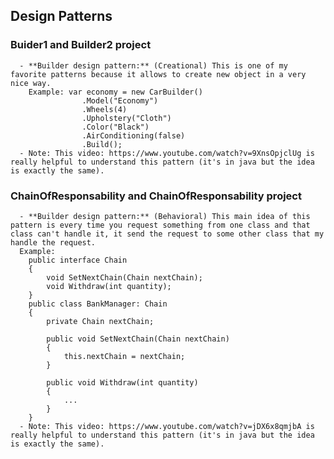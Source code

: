 ## Design Patterns

### Buider1 and Builder2 project
```This 2 projects are examples of the Builder design pattern.
  - **Builder design pattern:** (Creational) This is one of my favorite patterns because it allows to create new object in a very nice way.
    Example: var economy = new CarBuilder()
                .Model("Economy")
                .Wheels(4)
                .Upholstery("Cloth")
                .Color("Black")
                .AirConditioning(false)
                .Build();
  - Note: This video: https://www.youtube.com/watch?v=9XnsOpjclUg is really helpful to understand this pattern (it's in java but the idea is exactly the same). 
```


### ChainOfResponsability and ChainOfResponsability project 
```This 2 projects are examples of the chain of responsabiity design pattern.
  - **Builder design pattern:** (Behavioral) This main idea of this pattern is every time you request something from one class and that class can't handle it, it send the request to some other class that my handle the request.
  Example: 
    public interface Chain
    {
        void SetNextChain(Chain nextChain);
        void Withdraw(int quantity);
    }
    public class BankManager: Chain
    {
        private Chain nextChain;

        public void SetNextChain(Chain nextChain)
        {
            this.nextChain = nextChain;
        }

        public void Withdraw(int quantity)
        {
            ...
        }
    }
  - Note: This video: https://www.youtube.com/watch?v=jDX6x8qmjbA is really helpful to understand this pattern (it's in java but the idea is exactly the same). 
```
